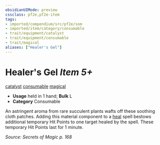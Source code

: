 ```yaml
---
obsidianUIMode: preview
cssclass: pf2e,pf2e-item
tags:
- imported/compendium/src/pf2e/som
- imported/item/category/consumable
- trait/equipment/catalyst
- trait/equipment/consumable
- trait/magical
aliases: ["Healer's Gel"]
---
```

# Healer's Gel *Item 5+*  
[catalyst](catalyst-som.md)  [consumable](consumable.md)  [magical](magical.md)  

- **Usage** held in 1 hand; **Bulk** L
- **Category** Consumable

An astringent aroma from rare succulent plants wafts off these soothing cloth patches. Adding this material component to a [heal](../../spells/heal.md) spell bestows additional temporary Hit Points to one target healed by the spell. These temporary Hit Points last for 1 minute.

*Source: Secrets of Magic p. 168*